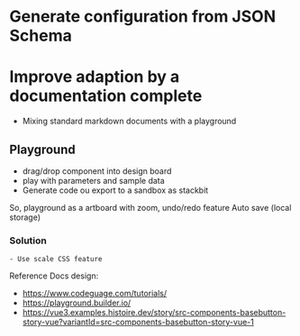 # Generate configuration from JSON Schema

# Improve adaption by a documentation complete
- Mixing standard markdown documents with a playground 

## Playground
- drag/drop component into design board
- play with parameters and sample data
- Generate code ou export to  a sandbox as stackbit

So, playground as a artboard with zoom, undo/redo feature
Auto save (local storage)

### Solution
    - Use scale CSS feature
    


Reference Docs design:
- https://www.codeguage.com/tutorials/
- https://playground.builder.io/
- https://vue3.examples.histoire.dev/story/src-components-basebutton-story-vue?variantId=src-components-basebutton-story-vue-1